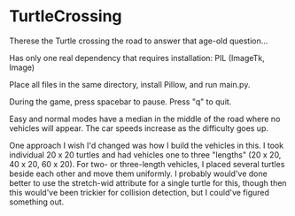 # TurtleCrossing
Therese the Turtle crossing the road to answer that age-old question...

Has only one real dependency that requires installation: PIL (ImageTk, Image)

Place all files in the same directory, install Pillow, and run main.py.

During the game, press spacebar to pause. Press "q" to quit.

Easy and normal modes have a median in the middle of the road where no vehicles will appear. The car speeds increase as the difficulty goes up.

One approach I wish I'd changed was how I build the vehicles in this. I took individual 20 x 20 turtles and had vehicles one to three "lengths" (20 x 20, 40 x 20, 60 x 20). For two- or three-length vehicles, I placed several turtles beside each other and move them uniformly. I probably would've done better to use the stretch-wid attribute for a single turtle for this, though then this would've been trickier for collision detection, but I could've figured something out.
